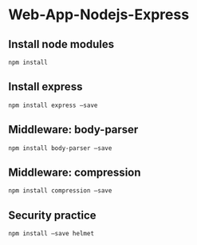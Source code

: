 # Web-App-Nodejs-Express

## Install node modules
```
npm install
```
## Install express
```
npm install express —save
```
## Middleware: body-parser
```
npm install body-parser —save
```
## Middleware: compression
```
npm install compression —save
```
## Security practice
```
npm install —save helmet
```
